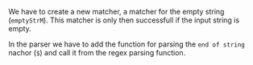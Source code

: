 We have to create a new matcher, a matcher for the empty string (`emptyStrM`).
This matcher is only then successfull if the input string is empty.

In the parser we have to add the function for parsing the `end of string` nachor (`$`) and call it from the regex parsing function.
